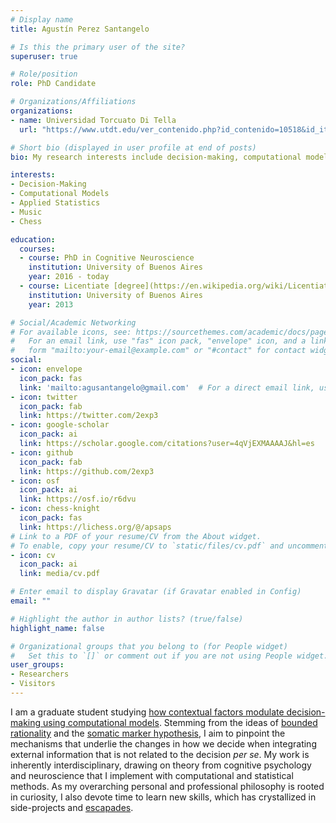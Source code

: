 ```yaml
---
# Display name
title: Agustín Perez Santangelo

# Is this the primary user of the site?
superuser: true

# Role/position
role: PhD Candidate

# Organizations/Affiliations
organizations:
- name: Universidad Torcuato Di Tella
  url: "https://www.utdt.edu/ver_contenido.php?id_contenido=10518&id_item_menu=20132"

# Short bio (displayed in user profile at end of posts)
bio: My research interests include decision-making, computational models and applied statistics.

interests:
- Decision-Making
- Computational Models
- Applied Statistics
- Music
- Chess

education:
  courses:
  - course: PhD in Cognitive Neuroscience
    institution: University of Buenos Aires
    year: 2016 - today
  - course: Licentiate [degree](https://en.wikipedia.org/wiki/Licentiate_(degree)#Argentina) in Molecular Biology and Biotechnology
    institution: University of Buenos Aires
    year: 2013

# Social/Academic Networking
# For available icons, see: https://sourcethemes.com/academic/docs/page-builder/#icons
#   For an email link, use "fas" icon pack, "envelope" icon, and a link in the
#   form "mailto:your-email@example.com" or "#contact" for contact widget.
social:
- icon: envelope
  icon_pack: fas
  link: 'mailto:agusantangelo@gmail.com'  # For a direct email link, use "mailto:asantangelo@utdt.edu".
- icon: twitter
  icon_pack: fab
  link: https://twitter.com/2exp3
- icon: google-scholar
  icon_pack: ai
  link: https://scholar.google.com/citations?user=4qVjEXMAAAAJ&hl=es
- icon: github
  icon_pack: fab
  link: https://github.com/2exp3
- icon: osf
  icon_pack: ai
  link: https://osf.io/r6dvu
- icon: chess-knight
  icon_pack: fas
  link: https://lichess.org/@/apsaps
# Link to a PDF of your resume/CV from the About widget.
# To enable, copy your resume/CV to `static/files/cv.pdf` and uncomment the lines below.
- icon: cv
  icon_pack: ai
  link: media/cv.pdf

# Enter email to display Gravatar (if Gravatar enabled in Config)
email: ""

# Highlight the author in author lists? (true/false)
highlight_name: false

# Organizational groups that you belong to (for People widget)
#   Set this to `[]` or comment out if you are not using People widget.
user_groups:
- Researchers
- Visitors
---
```


I am a graduate student studying [how contextual factors modulate decision-making using computational models](https://www.utdt.edu/ver_contenido.php?id_contenido=15028&id_item_menu=25677). Stemming from the ideas of [bounded rationality](https://en.wikipedia.org/wiki/Bounded_rationality) and the [somatic marker hypothesis](https://en.wikipedia.org/wiki/Somatic_marker_hypothesis), I aim to pinpoint the mechanisms that underlie the changes in how we decide when integrating external information that is not related to the decision *per se*. My work is inherently interdisciplinary, drawing on theory from cognitive psychology and neuroscience that I implement with computational and statistical methods.
As my overarching personal and professional philosophy is rooted in curiosity, I also devote time to learn new skills, which has crystallized in side-projects and [escapades](escapades/).






